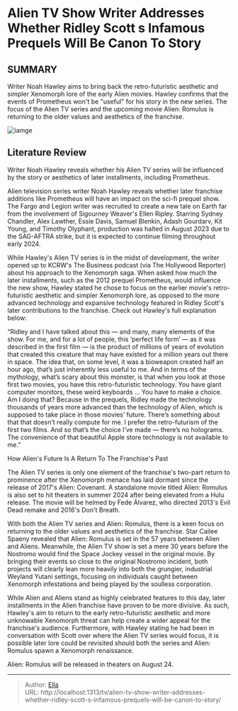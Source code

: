 # Alien TV Show Writer Addresses Whether Ridley Scott s Infamous Prequels Will Be Canon To Story


## SUMMARY 



  Writer Noah Hawley aims to bring back the retro-futuristic aesthetic and simpler Xenomorph lore of the early Alien movies.   Hawley confirms that the events of Prometheus won&#39;t be &#34;useful&#34; for his story in the new series.   The focus of the Alien TV series and the upcoming movie Alien: Romulus is returning to the older values and aesthetics of the franchise.  

![iamge](https://static1.srcdn.com/wordpress/wp-content/uploads/2024/01/david-looking-at-a-pod-in-prometheus-and-a-xenomorph-in-the-alien-franchise.jpg)

## Literature Review
Writer Noah Hawley reveals whether his Alien TV series will be influenced by the story or aesthetics of later installments, including Prometheus.




Alien television series writer Noah Hawley reveals whether later franchise additions like Prometheus will have an impact on the sci-fi prequel show. The Fargo and Legion writer was recruited to create a new tale on Earth far from the involvement of Sigourney Weaver&#39;s Ellen Ripley. Starring Sydney Chandler, Alex Lawther, Essie Davis, Samuel Blenkin, Adash Gourdarv, Kit Young, and Timothy Olyphant, production was halted in August 2023 due to the SAG-AFTRA strike, but it is expected to continue filming throughout early 2024.




While Hawley&#39;s Alien TV series is in the midst of development, the writer opened up to KCRW&#39;s The Business podcast (via The Hollywood Reporter) about his approach to the Xenomorph saga. When asked how much the later installments, such as the 2012 prequel Prometheus, would influence the new show, Hawley stated he chose to focus on the earlier movie&#39;s retro-futuristic aesthetic and simpler Xenomorph lore, as opposed to the more advanced technology and expansive technology featured in Ridley Scott&#39;s later contributions to the franchise. Check out Hawley&#39;s full explanation below:


“Ridley and I have talked about this — and many, many elements of the show. For me, and for a lot of people, this ‘perfect life form’ — as it was described in the first film — is the product of millions of years of evolution that created this creature that may have existed for a million years out there in space. The idea that, on some level, it was a bioweapon created half an hour ago, that’s just inherently less useful to me. And in terms of the mythology, what’s scary about this monster, is that when you look at those first two movies, you have this retro-futuristic technology. You have giant computer monitors, these weird keyboards … You have to make a choice. Am I doing that? Because in the prequels, Ridley made the technology thousands of years more advanced than the technology of Alien, which is supposed to take place in those movies’ future. There’s something about that that doesn’t really compute for me. I prefer the retro-futurism of the first two films. And so that’s the choice I’ve made — there’s no holograms. The convenience of that beautiful Apple store technology is not available to me.”






 How Alien&#39;s Future Is A Return To The Franchise&#39;s Past 
          

The Alien TV series is only one element of the franchise&#39;s two-part return to prominence after the Xenomorph menace has laid dormant since the release of 2017&#39;s Alien: Covenant. A standalone movie titled Alien: Romulus is also set to hit theaters in summer 2024 after being elevated from a Hulu release. The movie will be helmed by Fede Álvarez, who directed 2013&#39;s Evil Dead remake and 2016&#39;s Don&#39;t Breath.

With both the Alien TV series and Alien: Romulus, there is a keen focus on returning to the older values and aesthetics of the franchise. Star Cailee Spaeny revealed that Alien: Romulus is set in the 57 years between Alien and Aliens. Meanwhile, the Alien TV show is set a mere 30 years before the Nostromo would find the Space Jockey vessel in the original movie. By bringing their events so close to the original Nostromo incident, both projects will clearly lean more heavily into both the grungier, industrial Weyland Yutani settings, focusing on individuals caught between Xenomorph infestations and being played by the soulless corporation.




While Alien and Aliens stand as highly celebrated features to this day, later installments in the Alien franchise have proven to be more divisive. As such, Hawley&#39;s aim to return to the early retro-futuristic aesthetic and more unknowable Xenomorph threat can help create a wider appeal for the franchise&#39;s audience. Furthermore, with Hawley stating he had been in conversation with Scott over where the Alien TV series would focus, it is possible later lore could be revisited should both the series and Alien: Romulus spawn a Xenomorph renaissance.



Alien: Romulus will be released in theaters on August 24.






---

> Author: [Ella](https://instagram.hk.cn/)  
> URL: http://localhost:1313/tv/alien-tv-show-writer-addresses-whether-ridley-scott-s-infamous-prequels-will-be-canon-to-story/  

